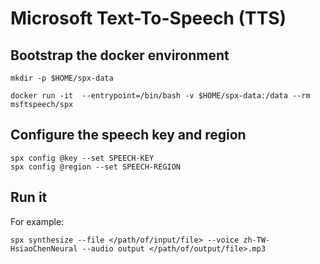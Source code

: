 # Microsoft Text-To-Speech (TTS)

## Bootstrap the docker environment
```console
mkdir -p $HOME/spx-data

docker run -it  --entrypoint=/bin/bash -v $HOME/spx-data:/data --rm msftspeech/spx
```

## Configure the speech key and region
```console
spx config @key --set SPEECH-KEY
spx config @region --set SPEECH-REGION
```

## Run it
For example:
```console
spx synthesize --file </path/of/input/file> --voice zh-TW-HsiaoChenNeural --audio output </path/of/output/file>.mp3
```

